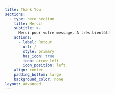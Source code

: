 ```yaml
---
title: Thank You
sections:
  - type: hero_section
    title: Merci!
    subtitle: >-
      Merci pour votre message. A très bientôt!
    actions:
      - label: Retour
        url: /
        style: primary
        has_icon: true
        icon: arrow-left
        icon_position: left
    align: center
    padding_bottom: large
    background_color: none
layout: advanced
---
```

